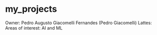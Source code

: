 # my_projects

Owner: Pedro Augusto Giacomelli Fernandes (Pedro Giacomelli)
Lattes:
Areas of interest: AI and ML
